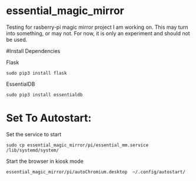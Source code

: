 # essential_magic_mirror
Testing for rasberry-pi magic mirror project I am working on. This may turn into something, or may not. For now, it is
only an experiment and should not be used.

#Install Dependencies

Flask

    sudo pip3 install flask

EssentialDB

    sudo pip3 install essentialdb

# Set To Autostart:

Set the service to start


    sudo cp essential_magic_mirror/pi/essential_mm.service /lib/systemd/system/


Start the browser in kiosk mode

    essential_magic_mirror/pi/autoChromium.desktop  ~/.config/autostart/

